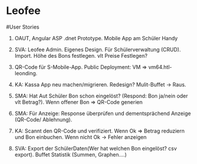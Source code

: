 # Leofee
#User Stories
1) OAUT, Angular ASP .dnet Prototype. Mobile App am Schüler Handy 

2) SVA: Leofee Admin. Eigenes Design. Für Schülerverwaltung (CRUD). Import. Höhe des Bons festlegen. vlt Preise Festlegen? 
 
3) QR-Code für S-Mobile-App. Public Deployment: VM => vm64.htl-leonding. 

4) KA: Kassa App neu machen/migrieren. Redesign? Mulit-Buffet -> Raus.  

5) SMA: Hat Aut Schüler Bon schon eingelöst? (Respond: Bon ja/nein oder vlt Betrag?). Wenn offener Bon => QR-Code generien  

6) SMA: Für Anzeige: Response überprüfen und dementsprächend Anzeige (QR-Code/ Ablehnung). 

7) KA: Scannt den QR-Code und verifiziert. Wenn Ok => Betrag reduziern und Bon einbuchen. Wenn nicht Ok -> Fehler anzeigen 

8) SVA: Export der SchülerDaten(Wer hat welchen Bon eingelöst? csv export). Buffet Statistik (Summen, Graphen....)
